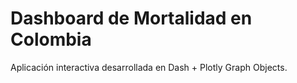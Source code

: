# Dashboard de Mortalidad en Colombia
Aplicación interactiva desarrollada en Dash + Plotly Graph Objects.